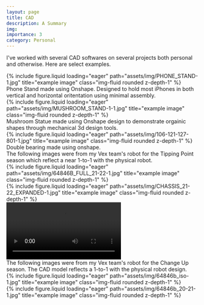 ```yaml
---
layout: page
title: CAD
description: A Summary
img: 
importance: 3
category: Personal
---
```

I've worked with several CAD softwares on several projects both personal and otherwise. Here are select examples.

<div class="row">
    <div class="col-sm mt-3 mt-md-0">
        {% include figure.liquid loading="eager" path="assets/img/PHONE_STAND-1.jpg" title="example image" class="img-fluid rounded z-depth-1" %}
    </div>
</div>
<div class="caption">
    Phone Stand made using Onshape. Designed to hold most iPhones in both vertical and horizontal oritentation using minimal assembly.
</div>
<div class="row">
    <div class="col-sm mt-3 mt-md-0">
        {% include figure.liquid loading="eager" path="assets/img/MUSHROOM_STAND-1-1.jpg" title="example image" class="img-fluid rounded z-depth-1" %}
    </div>
</div>
<div class="caption">
    Mushroom Statue made using Onshape design to demonstrate orgainic shapes through mechanical 3d design tools.
</div>
<div class="row">
    <div class="col-sm mt-3 mt-md-0">
        {% include figure.liquid loading="eager" path="assets/img/106-121-127-801-1.jpg" title="example image" class="img-fluid rounded z-depth-1" %}
    </div>
</div>
<div class="caption">
    Double bearing made using onshape.
</div>
The following images were from my Vex team's robot for the Tipping Point season which reflect a near 1-to-1 with the physical robot.
<div class="row">
    <div class="col-sm mt-3 mt-md-0">
        {% include figure.liquid loading="eager" path="assets/img/64846B_FULL_21-22-1.jpg" title="example image" class="img-fluid rounded z-depth-1" %}
    </div>
</div>
<div class="row">
    <div class="col-sm mt-3 mt-md-0">
        {% include figure.liquid loading="eager" path="assets/img/CHASSIS_21-22_EXPANDED-1.jpg" title="example image" class="img-fluid rounded z-depth-1" %}
    </div>
</div>
<div class="row">
    <div class="col-sm mt-3 mt-md-0">
        <video class="img-fluid rounded z-depth-1" controls>
            <source src="{{ 'assets/video/64846B_CHASSIS_2021-2022_5.avi' | relative_url }}" type="video/avi">
            Your browser does not support the video tag.
        </video>
    </div>
</div>
The following images were from my Vex team's robot for the Change Up season. The CAD model reflects a 1-to-1 with the physical robot design.
<div class="row">
    <div class="col-sm mt-3 mt-md-0">
        {% include figure.liquid loading="eager" path="assets/img/64846b_iso-1.jpg" title="example image" class="img-fluid rounded z-depth-1" %}
    </div>
</div>

<div class="row">
    <div class="col-sm mt-3 mt-md-0">
        {% include figure.liquid loading="eager" path="assets/img/64846b_20-21-1.jpg" title="example image" class="img-fluid rounded z-depth-1" %}
    </div>
</div>


